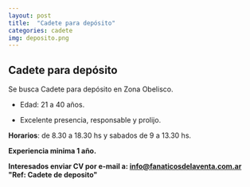 ```yaml
---
layout: post
title:  "Cadete para depósito"
categories: cadete
img: deposito.png
---
```



 

## Cadete para depósito

Se busca Cadete para depósito en Zona Obelisco. 

- Edad: 21 a 40 años.

- Excelente presencia, responsable y prolijo. 


**Horarios**: de 8.30 a 18.30 hs y sabados de 9 a 13.30 hs.

**Experiencia minima 1 año.**

**Interesados enviar CV por e-mail a: info@fanaticosdelaventa.com.ar 
"Ref: Cadete de deposito"**
